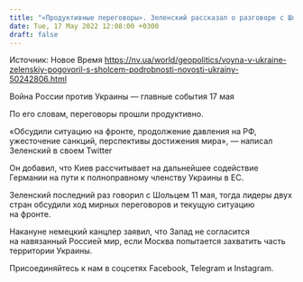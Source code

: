 ```yaml
---
title: "«Продуктивные переговоры». Зеленский рассказал о разговоре с Шольцем"
date: Tue, 17 May 2022 12:08:00 +0300
draft: false
---
```

Источник: Новое Время https://nv.ua/world/geopolitics/voyna-v-ukraine-zelenskiy-pogovoril-s-sholcem-podrobnosti-novosti-ukrainy-50242806.html


Война России против Украины — главные события 17 мая

 По его словам, переговоры прошли продуктивно.

«Обсудили ситуацию на фронте, продолжение давления на РФ, ужесточение санкций, перспективы достижения мира», — написал Зеленский в своем Twitter

 Он добавил, что Киев рассчитывает на дальнейшее содействие Германии на пути к полноправному членству Украины в ЕС.

Зеленский последний раз говорил с Шольцем 11 мая, тогда лидеры двух стран обсудили ход мирных переговоров и текущую ситуацию на фронте.

Накануне немецкий канцлер заявил, что Запад не согласится на навязанный Россией мир, если Москва попытается захватить часть территории Украины.

Присоединяйтесь к нам в соцсетях Facebook, Telegram и Instagram.
